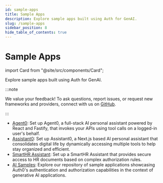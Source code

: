 ```yaml
---
id: sample-apps
title: Sample Apps
description: Explore sample apps built using Auth for GenAI. 
slug: /sample-apps
sidebar_position: 8
hide_table_of_contents: true
---
```


# Sample Apps 

import Card from "@site/src/components/Card";

Explore sample apps built using Auth for GenAI.

:::note

We value your feedback! To ask questions, report issues, or request new frameworks and providers, connect with us on [GitHub](https://github.com/auth0/auth-for-genai).

:::

- [Agent0](https://github.com/auth0-samples/agent0): Set up Agent0, a full-stack AI personal assistant powered by React and Fastify, that invokes your APIs using tool calls on a logged-in user's behalf.
- [Assistant0](https://github.com/auth0-samples/auth0-assistant0): Set up Assistant0, a Next.js based AI personal assistant that consolidates digital life by dynamically accessing multiple tools to help stay organized and efficient.
- [SmartHR Assistant](https://github.com/auth0-samples/auth0-ai-smart-hr-assistant): Set up a SmartHR Assistant that provides secure access to HR documents based on complex authorization rules.
- [AI Samples](https://github.com/auth0-samples/auth0-ai-samples): Explore our repository of sample applications showcasing Auth0's authentication and authorization capabilities in the context of generative AI applications.